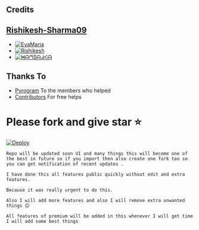 

## Credits 

## [Rishikesh-Sharma09](https://github.com/Rishikesh-Sharma09)
* [![EvaMaria](https://img.shields.io/static/v1?label=EvaMaria&message=Developers&color=critical)](https://t.me/TeamEvamaria)
* [![Rishikesh](https://img.shields.io/static/v1?label=Rishikesh-Sharma&message=TG&color=critical)](https://telegram.me/Rk_botowner)
* [![ᕼᗩᘉSᗩᖽᐸᗩ](https://img.shields.io/static/v1?label=ᕼᗩᘉSᗩᖽᐸᗩ&message=TG&color=critical)](https://t.me/Hansaka_Anuhas)

## Thanks To
 - [Pyrogram](https://t.me/pyrogramchat) To the members who helped
 - [Contributors](https://github.com/Rishikesh-Sharma09/Auto-Filter-Bot/graphs/contributors) For free helps

# Please fork and give star ⭐️

[![Deploy](https://www.herokucdn.com/deploy/button.svg)](https://heroku.com/deployhttps://github.com/mongo928/Filterbot24)</br>


```Repo will be updated soon UI and many things this will become one of the best in future so if you import then also create one fork too so you can get notification of recent updates .```

```I have done this all features public quickly without edit and extra features.```

```Because it was really urgent to do this.```

```Also I will add more features and also I will remove extra unwanted things 😊```


```All features of premium will be added in this whenever I will get time I will add some best things```
